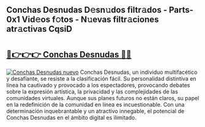 ## Conchas Desnudas D𝚎sn𝚞dos filtr𝚊dos - Parts-0x1 Vid𝚎os f𝚘tos - N𝚞evas filtr𝚊ciones atr𝚊ctivas CqsiD

# <h2><a href="http://mb1cf8.tromn.icu/?c=Conchas+Desnudas">🔗👉👉👉 Conchas Desnudas 🔗🔗</a></h2>

[![Conchas Desnudas nuevo](https://i.imgur.com/pEAQMta.gif)](http://mb1cf8.tromn.icu/?c=Conchas+Desnudas)
Conchas Desnudas, un individuo multifacético y desafiante, se resiste a la clasificación fácil. Su personalidad distintiva en línea ha cautivado y provocado a los espectadores, provocando debates sobre la expresión artística, la privacidad y las complejidades de las comunidades virtuales. Aunque sus planes futuros no están claros, su papel en la redefinición de la comunidad en línea es incuestionable. Con una determinación inquebrantable y un atractivo innegable, el potencial de Conchas Desnudas en el ámbito digital es ilimitado.
